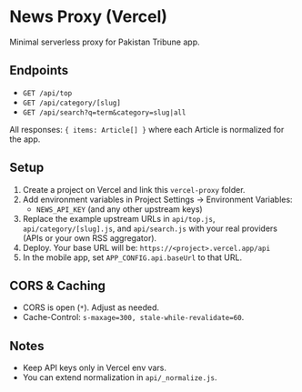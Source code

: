 # News Proxy (Vercel)

Minimal serverless proxy for Pakistan Tribune app.

## Endpoints

- `GET /api/top`
- `GET /api/category/[slug]`
- `GET /api/search?q=term&category=slug|all`

All responses: `{ items: Article[] }` where each Article is normalized for the app.

## Setup

1. Create a project on Vercel and link this `vercel-proxy` folder.
2. Add environment variables in Project Settings → Environment Variables:
   - `NEWS_API_KEY` (and any other upstream keys)
3. Replace the example upstream URLs in `api/top.js`, `api/category/[slug].js`, and `api/search.js` with your real providers (APIs or your own RSS aggregator).
4. Deploy. Your base URL will be: `https://<project>.vercel.app/api`
5. In the mobile app, set `APP_CONFIG.api.baseUrl` to that URL.

## CORS & Caching

- CORS is open (`*`). Adjust as needed.
- Cache-Control: `s-maxage=300, stale-while-revalidate=60`.

## Notes

- Keep API keys only in Vercel env vars.
- You can extend normalization in `api/_normalize.js`.
